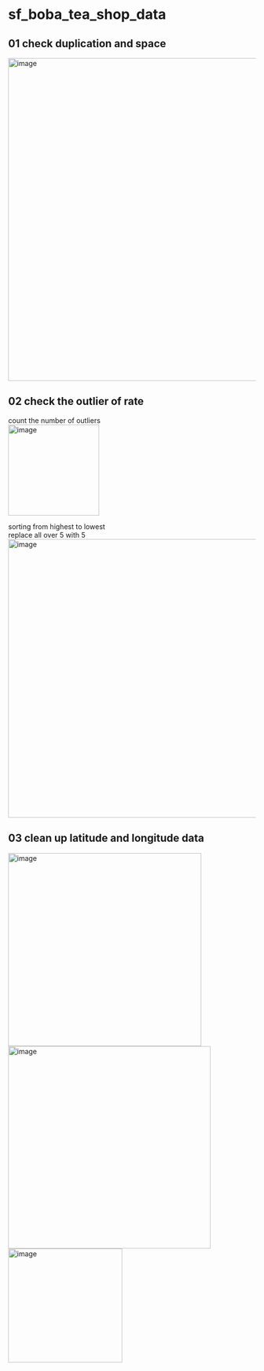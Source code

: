# sf_boba_tea_shop_data
## 01 check duplication and space
<img width="657" alt="image" src="https://user-images.githubusercontent.com/105503216/199392226-2cd2dafa-73be-49db-9873-34a880a48d23.png">

## 02 check the outlier of rate
count the number of outliers  
<img width="185" alt="image" src="https://user-images.githubusercontent.com/105503216/199392846-f4bf87f6-230a-4e4d-9860-6bc9ef60f1b6.png">  

sorting from highest to lowest    
replace all over 5 with 5   
<img width="567" alt="image" src="https://user-images.githubusercontent.com/105503216/199393114-d742b351-0743-40a9-b25b-e0339bf350d8.png">  

## 03 clean up latitude and longitude data  
<img width="393" alt="image" src="https://user-images.githubusercontent.com/105503216/199394009-5fe09094-5677-47d2-8855-6902c9a427e5.png">
<img width="412" alt="image" src="https://user-images.githubusercontent.com/105503216/199394039-b7735909-d87d-4769-86b6-b73dd48ad444.png">
<img width="232" alt="image" src="https://user-images.githubusercontent.com/105503216/199393960-4ca64796-5541-4893-baec-4826fcfe1596.png">







